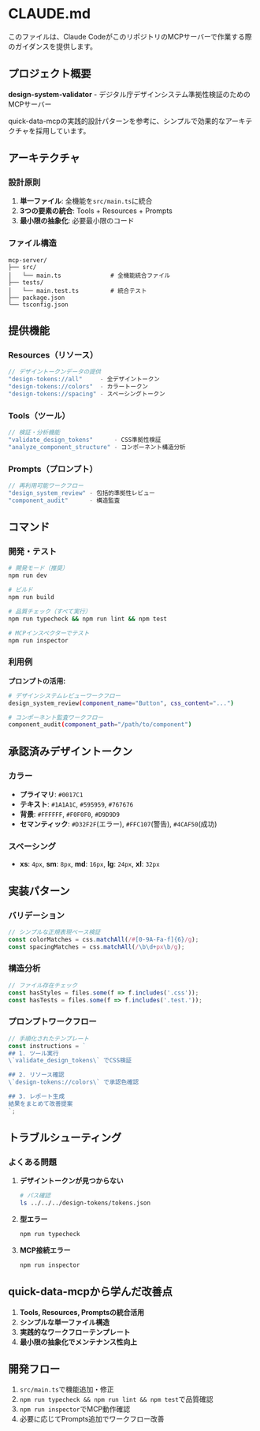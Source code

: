 # CLAUDE.md

このファイルは、Claude CodeがこのリポジトリのMCPサーバーで作業する際のガイダンスを提供します。

## プロジェクト概要

**design-system-validator** - デジタル庁デザインシステム準拠性検証のためのMCPサーバー

quick-data-mcpの実践的設計パターンを参考に、シンプルで効果的なアーキテクチャを採用しています。

## アーキテクチャ

### 設計原則

1. **単一ファイル**: 全機能を`src/main.ts`に統合
2. **3つの要素の統合**: Tools + Resources + Prompts
3. **最小限の抽象化**: 必要最小限のコード

### ファイル構造

```
mcp-server/
├── src/
│   └── main.ts              # 全機能統合ファイル
├── tests/
│   └── main.test.ts         # 統合テスト
├── package.json
└── tsconfig.json
```

## 提供機能

### Resources（リソース）
```typescript
// デザイントークンデータの提供
"design-tokens://all"     - 全デザイントークン
"design-tokens://colors"  - カラートークン
"design-tokens://spacing" - スペーシングトークン
```

### Tools（ツール）
```typescript
// 検証・分析機能
"validate_design_tokens"      - CSS準拠性検証
"analyze_component_structure" - コンポーネント構造分析
```

### Prompts（プロンプト）
```typescript
// 再利用可能ワークフロー
"design_system_review" - 包括的準拠性レビュー
"component_audit"      - 構造監査
```

## コマンド

### 開発・テスト

```bash
# 開発モード（推奨）
npm run dev

# ビルド
npm run build

# 品質チェック（すべて実行）
npm run typecheck && npm run lint && npm test

# MCPインスペクターでテスト
npm run inspector
```

### 利用例

**プロンプトの活用:**
```bash
# デザインシステムレビューワークフロー
design_system_review(component_name="Button", css_content="...")

# コンポーネント監査ワークフロー  
component_audit(component_path="/path/to/component")
```

## 承認済みデザイントークン

### カラー
- **プライマリ**: `#0017C1`
- **テキスト**: `#1A1A1C`, `#595959`, `#767676`
- **背景**: `#FFFFFF`, `#F0F0F0`, `#D9D9D9`
- **セマンティック**: `#D32F2F`(エラー), `#FFC107`(警告), `#4CAF50`(成功)

### スペーシング
- **xs**: `4px`, **sm**: `8px`, **md**: `16px`, **lg**: `24px`, **xl**: `32px`

## 実装パターン

### バリデーション
```typescript
// シンプルな正規表現ベース検証
const colorMatches = css.matchAll(/#[0-9A-Fa-f]{6}/g);
const spacingMatches = css.matchAll(/\b\d+px\b/g);
```

### 構造分析
```typescript
// ファイル存在チェック
const hasStyles = files.some(f => f.includes('.css'));
const hasTests = files.some(f => f.includes('.test.'));
```

### プロンプトワークフロー
```typescript
// 手順化されたテンプレート
const instructions = `
## 1. ツール実行
\`validate_design_tokens\` でCSS検証

## 2. リソース確認  
\`design-tokens://colors\` で承認色確認

## 3. レポート生成
結果をまとめて改善提案
`;
```

## トラブルシューティング

### よくある問題

1. **デザイントークンが見つからない**
   ```bash
   # パス確認
   ls ../../../design-tokens/tokens.json
   ```

2. **型エラー**
   ```bash
   npm run typecheck
   ```

3. **MCP接続エラー**
   ```bash
   npm run inspector
   ```

## quick-data-mcpから学んだ改善点

1. **Tools, Resources, Promptsの統合活用**
2. **シンプルな単一ファイル構造**
3. **実践的なワークフローテンプレート**
4. **最小限の抽象化でメンテナンス性向上**

## 開発フロー

1. `src/main.ts`で機能追加・修正
2. `npm run typecheck && npm run lint && npm test`で品質確認
3. `npm run inspector`でMCP動作確認
4. 必要に応じてPrompts追加でワークフロー改善